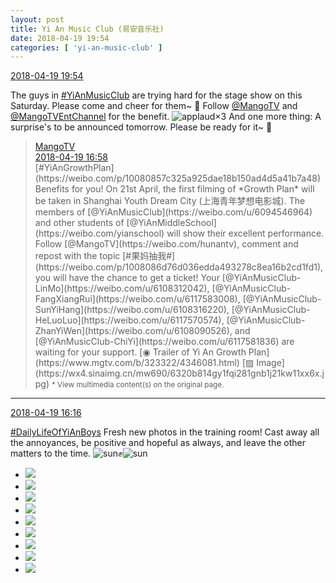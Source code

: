 ```yaml
---
layout: post
title: Yi An Music Club (易安音乐社)
date: 2018-04-19 19:54
categories: [ 'yi-an-music-club' ]
---
```


<div class="weibo-info">
  <a href="https://weibo.com/6094546964/GcQeNAsRh">2018-04-19 19:54</a>
</div>

The guys in [#YiAnMusicClub](https://weibo.com/p/100808beae2e3e05b17b64f63ebedca39f19b2/super_index) are trying hard for the stage show on this Saturday. Please come and cheer for them~ :tada: Follow [@MangoTV](https://weibo.com/n/%E8%8A%92%E6%9E%9CTV) and [@MangoTVEntChannel](https://weibo.com/jywshow) for the benefit. ![applaud](https://img.t.sinajs.cn/t4/appstyle/expression/ext/normal/36/gza_org.gif)×3 And one more thing: A surprise's to be announced tomorrow. Please be ready for it~ :ghost:

<!-- more -->

> <div class="weibo-post-name">
>   <a href="https://weibo.com/hunantv">MangoTV</a>
> </div>
> <div class="weibo-info">
>   <a href="https://weibo.com/1663088660/GcP5x7yn6">2018-04-19 16:58</a>
> </div>
> [#YiAnGrowthPlan](https://weibo.com/p/10080857c325a925dae18b150ad4d5a41b7a48) Benefits for you! On 21st April, the first filming of *Growth Plan* will be taken in Shanghai Youth Dream City (上海青年梦想电影城). The members of [@YiAnMusicClub](https://weibo.com/u/6094546964) and other students of [@YiAnMiddleSchool](https://weibo.com/yianschool) will show their excellent performance. Follow [@MangoTV](https://weibo.com/hunantv), comment and repost with the topic [#果妈抽我#](https://weibo.com/p/1008086d76d036edda493278c8ea16b2cd1fd1), you will have the chance to get a ticket! Your [@YiAnMusicClub-LinMo](https://weibo.com/u/6108312042), [@YiAnMusicClub-FangXiangRui](https://weibo.com/u/6117583008), [@YiAnMusicClub-SunYiHang](https://weibo.com/u/6108316220), [@YiAnMusicClub-HeLuoLuo](https://weibo.com/u/6117570574), [@YiAnMusicClub-ZhanYiWen](https://weibo.com/u/6108090526), and [@YiAnMusicClub-ChiYi](https://weibo.com/u/6117581836) are waiting for your support. [◉ Trailer of Yi An Growth Plan](https://www.mgtv.com/b/323322/4346081.html) [▨ Image](https://wx4.sinaimg.cn/mw690/6320b814gy1fqi281gnb1j21kw11xx6x.jpg)  
> <small>* View multimedia content(s) on the original page.</small>

---

<div class="weibo-info">
  <a href="https://weibo.com/6094546964/GcOOsjgmV">2018-04-19 16:16</a>
</div>

[#DailyLifeOfYiAnBoys](https://weibo.com/p/100808bf13d14673176f6dffac5481debd621e) Fresh new photos in the training room! Cast away all the annoyances, be positive and hopeful as always, and leave the other matters to the time. ![sun](https://img.t.sinajs.cn/t4/appstyle/expression/ext/normal/e5/sun.gif):fist:![sun](https://img.t.sinajs.cn/t4/appstyle/expression/ext/normal/e5/sun.gif)

<ul class="weibo-pic-list-3">
  <li class="weibo-pic">
    <a href="https://wx3.sinaimg.cn/mw690/006Es64Aly1fqi1ctlx7gj32bc1jke83.jpg"><img src="https://wx3.sinaimg.cn/thumb150/006Es64Aly1fqi1ctlx7gj32bc1jke83.jpg"/></a>
  </li>
  <li class="weibo-pic">
    <a href="https://wx1.sinaimg.cn/mw690/006Es64Aly1fqi1cx2iemj32bc1jku0z.jpg"><img src="https://wx1.sinaimg.cn/thumb150/006Es64Aly1fqi1cx2iemj32bc1jku0z.jpg"/></a>
  </li>
  <li class="weibo-pic">
    <a href="https://wx1.sinaimg.cn/mw690/006Es64Aly1fqi1cyu6auj32bc1jk4qr.jpg"><img src="https://wx1.sinaimg.cn/thumb150/006Es64Aly1fqi1cyu6auj32bc1jk4qr.jpg"/></a>
  </li>
  <li class="weibo-pic">
    <a href="https://wx1.sinaimg.cn/mw690/006Es64Aly1fqi1cofaduj32bc1jkb2a.jpg"><img src="https://wx1.sinaimg.cn/thumb150/006Es64Aly1fqi1cofaduj32bc1jkb2a.jpg"/></a>
  </li>
  <li class="weibo-pic">
    <a href="https://wx1.sinaimg.cn/mw690/006Es64Aly1fqi1cze360j30qo143ah7.jpg"><img src="https://wx1.sinaimg.cn/thumb150/006Es64Aly1fqi1cze360j30qo143ah7.jpg"/></a>
  </li>
  <li class="weibo-pic">
    <a href="https://wx2.sinaimg.cn/mw690/006Es64Aly1fqi1d0k3a9j32bc1jknpe.jpg"><img src="https://wx2.sinaimg.cn/thumb150/006Es64Aly1fqi1d0k3a9j32bc1jknpe.jpg"/></a>
  </li>
  <li class="weibo-pic">
    <a href="https://wx4.sinaimg.cn/mw690/006Es64Aly1fqi1d2umrjj32bc1jkb2a.jpg"><img src="https://wx4.sinaimg.cn/thumb150/006Es64Aly1fqi1d2umrjj32bc1jkb2a.jpg"/></a>
  </li>
  <li class="weibo-pic">
    <a href="https://wx2.sinaimg.cn/mw690/006Es64Aly1fqi1d1j0dkj32bc1jkb2a.jpg"><img src="https://wx2.sinaimg.cn/thumb150/006Es64Aly1fqi1d1j0dkj32bc1jkb2a.jpg"/></a>
  </li>
  <li class="weibo-pic">
    <a href="https://wx1.sinaimg.cn/mw690/006Es64Aly1fqi1dbyiifj32j43swe88.jpg"><img src="https://wx1.sinaimg.cn/thumb150/006Es64Aly1fqi1dbyiifj32j43swe88.jpg"/></a>
  </li>
</ul>

